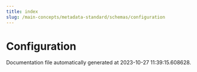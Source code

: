 ```yaml
---
title: index
slug: /main-concepts/metadata-standard/schemas/configuration
---
```


# Configuration

Documentation file automatically generated at 2023-10-27 11:39:15.608628.

